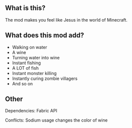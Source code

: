 ## What is this?

The mod makes you feel like Jesus in the world of Minecraft.

## What does this mod add?

- Walking on water
- A wine
- Turning water into wine
- Instant fishing
- A LOT of fish
- Instant monster killing
- Instantly curing zombie villagers
- And so on

## Other

Dependencies: Fabric API

Conflicts: Sodium usage changes the color of wine

